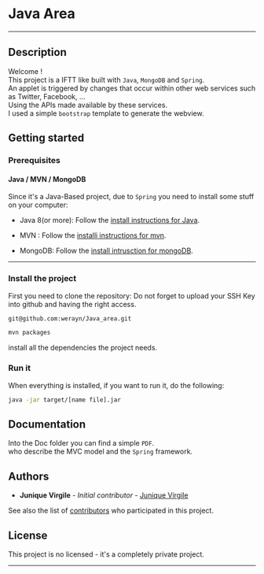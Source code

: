 # Java Area
---

## Description

Welcome !  
This project is a IFTT like built with `Java`, `MongoDB` and `Spring`.  
An applet is triggered by changes that occur within other web services such as Twitter, Facebook, ...   
Using the APIs made available by these services.   
I used a simple `bootstrap` template to generate the webview.

## Getting started

### Prerequisites

#### Java / MVN / MongoDB

Since it's a Java-Based project, due to `Spring` you need to install some stuff on your computer:

- Java 8(or more):
  Follow the [install instructions for Java](https://www.java.com/fr/download/help/download_options.xml).

- MVN :
  Follow the [installi instructions for mvn](https://maven.apache.org/install.html).

- MongoDB:
  Follow the [install intrusction for mongoDB](https://docs.mongodb.com/manual/installation/).
---

### Install the project

First you need to clone the repository:
Do not forget to upload your SSH Key into github and having the right access.

```bash
git@github.com:werayn/Java_area.git
```

```bash
mvn packages 
```
install all the dependencies the project needs.

### Run it

When everything is installed, if you want to run it, do the following:

```bash
java -jar target/[name file].jar
```

## Documentation

Into the Doc folder you can find a simple `PDF`.  
who describe the MVC model and the `Spring` framework.  

## Authors

* **Junique Virgile** - *Initial contributor* - [Junique Virgile](https://github.com/werayn)

See also the list of [contributors](https://github.com/MM-IT/website/contributors) who participated in this project.

## License

This project is no licensed - it's a completely private project.

---
